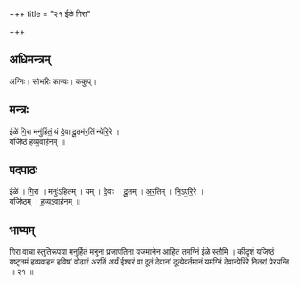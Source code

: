 +++
title = "२१ ईळे गिरा"

+++
## अधिमन्त्रम्
अग्निः। सोभरिः काण्वः। ककुप्।

## मन्त्रः
ईळे॑ गि॒रा मनु॑र्हितं॒ यं दे॒वा दू॒तम॑र॒तिं न्ये॑रि॒रे ।  
यजि॑ष्ठं हव्य॒वाह॑नम् ॥

## पदपाठः
ईळे॑ । गि॒रा । मनुः॑ऽहितम् । यम् । दे॒वाः । दू॒तम् । अ॒र॒तिम् । नि॒ऽए॒रि॒रे ।  
यजि॑ष्ठम् । ह॒व्य॒ऽवाह॑नम् ॥

## भाष्यम्
गिरा वाचा स्तुतिरूपया मनुर्हितं मनुना प्रजापतिना यजमानेन आहितं तमग्निं ईळे स्तौमि । कीदृर्श यजिष्ठं यष्टृतमं हव्यवाहनं हविषां वोढारं अरतिं अर्यं ईश्वरं वा दूतं देवानां दूत्येवर्तमानं यमग्निं देवान्येरिरे नितरां प्रेरयन्ति ॥ २१ ॥